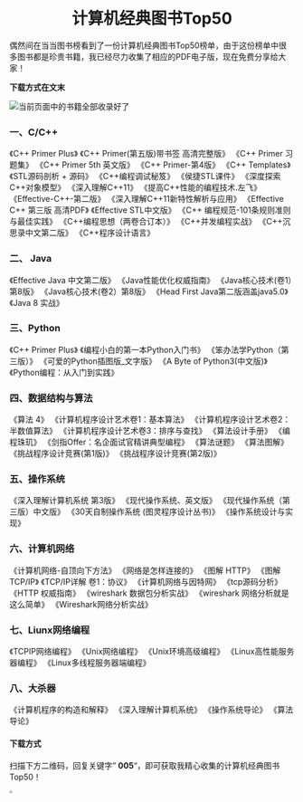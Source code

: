 <h1 align="center">计算机经典图书Top50</h1>

偶然间在当当图书榜看到了一份计算机经典图书Top50榜单，由于这份榜单中很多图书都是珍贵书籍，我已经尽力收集了相应的PDF电子版，现在免费分享给大家！

**下载方式在文末**

![当前页面中的书籍全部收录好了](https://gitee.com/ForthEspada/image/raw/master/image/202110230016546.png)



### 一、C/C++

《C++ Primer Plus》
《C++ Primer(第五版)带书签 高清完整版》
《C++ Primer 习题集》
《C++ Primer 5th 英文版》
《C++ Primer-第4版》
《C++ Templates》
《STL源码剖析 + 源码》
《C++编程调试秘笈》
《侯捷STL课件》
《深度探索C++对象模型》
《深入理解C++11》
《提高C++性能的编程技术.左飞》
《Effective-C++-第二版》
《深入理解C++11新特性解析与应用》
《Effective C++ 第三版 高清PDF》
《Effective STL中文版》
《C++ 编程规范-101条规则准则与最佳实践》
《C++编程思想（两卷合订本）》
《C++并发编程实战》
《C++沉思录中文第二版》
《C++程序设计语言》

### 二、 Java

《Effective Java 中文第二版》
《Java性能优化权威指南》
《Java核心技术(卷1）第8版》
《Java核心技术(卷2）第8版》
《Head First Java第二版涵盖java5.0》
《Java 8 实战》

###  三、Python

《C++ Primer Plus》
《编程小白的第一本Python入门书》
《笨办法学Python（第三版）》
《可爱的Python插图版_文字版》
《A Byte of Python3(中文版)》
《Python编程：从入门到实践》

### 四、数据结构与算法

《算法 4》
《计算机程序设计艺术卷1：基本算法》
《计算机程序设计艺术卷2：半数值算法》
《计算机程序设计艺术卷3：排序与查找》
《算法设计手册》
《编程珠玑》
《剑指Offer：名企面试官精讲典型编程》
《算法谜题》
《算法图解》
《挑战程序设计竞赛(第1版)》
《挑战程序设计竞赛(第2版)》

### 五、操作系统

《深入理解计算机系统 第3版》
《现代操作系统、英文版》
《现代操作系统（第三版）中文版》
《30天自制操作系统 (图灵程序设计丛书)》
《操作系统设计与实现》

### 六、计算机网络

《计算机网络-自顶向下方法》
《网络是怎样连接的》
《图解 HTTP》
《图解TCP/IP》
《TCP/IP详解 卷1：协议》
《计算机网络与因特网》
《tcp源码分析》
《HTTP 权威指南》
《wireshark 数据包分析实战》
《wireshark 网络分析就是这么简单》
《Wireshark网络分析实战》

### 七、Liunx网络编程

《TCPIP网络编程》
《Unix网络编程》
《Unix环境高级编程》
《Linux高性能服务器编程》
《Linux多线程服务器端编程》

### 八、大杀器

《计算机程序的构造和解释》
《深入理解计算机系统》
《操作系统导论》
《算法导论》

#### 下载方式

扫描下方二维码，回复关键字” **005**“，即可获取我精心收集的计算机经典图书Top50！

<img src="https://cdn.jsdelivr.net/gh/forthespada/mediaImage3//image/202110230014527.png" style="zoom:33%;" />